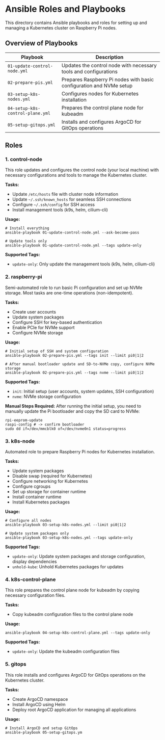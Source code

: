 # Ansible Roles and Playbooks

This directory contains Ansible playbooks and roles for setting up and managing a Kubernetes cluster on Raspberry Pi nodes.

## Overview of Playbooks

| Playbook | Description |
|----------|-------------|
| `01-update-control-node.yml` | Updates the control node with necessary tools and configurations |
| `02-prepare-pis.yml` | Prepares Raspberry Pi nodes with basic configuration and NVMe setup |
| `03-setup-k8s-nodes.yml` | Configures nodes for Kubernetes installation |
| `04-setup-k8s-control-plane.yml` | Prepares the control plane node for kubeadm |
| `05-setup-gitops.yml` | Installs and configures ArgoCD for GitOps operations |

## Roles

### 1. control-node

This role updates and configures the control node (your local machine) with necessary configurations and tools to manage the Kubernetes cluster.

**Tasks:**

- Update `/etc/hosts` file with cluster node information
- Update `~/.ssh/known_hosts` for seamless SSH connections
- Configure `~/.ssh/config` for SSH access
- Install management tools (k9s, helm, cilium-cli)

**Usage:**

```shell
# Install everything
ansible-playbook 01-update-control-node.yml --ask-become-pass

# Update tools only
ansible-playbook 01-update-control-node.yml --tags update-only
```

**Supported Tags:**

- `update-only`: Only update the management tools (k9s, helm, cilium-cli)

### 2. raspberry-pi

Semi-automated role to run basic Pi configuration and set up NVMe storage. Most tasks are one-time operations (non-idempotent).

**Tasks:**

- Create user accounts
- Update system packages
- Configure SSH for key-based authentication
- Enable PCIe for NVMe support
- Configure NVMe storage

**Usage:**

```shell
# Initial setup of SSH and system configuration
ansible-playbook 02-prepare-pis.yml --tags init --limit pi0|1|2

# After manual bootloader update and SD-to-NVMe copy, configure NVMe storage
ansible-playbook 02-prepare-pis.yml --tags nvme --limit pi0|1|2
```

**Supported Tags:**

- `init`: Initial setup (user accounts, system updates, SSH configuration)
- `nvme`: NVMe storage configuration

**Manual Steps Required:**
After running the initial setup, you need to manually update the Pi bootloader and copy the SD card to NVMe:

```shell
rpi-eeprom-update
raspi-config # -> confirm bootloader
sudo dd if=/dev/mmcblk0 of=/dev/nvme0n1 status=progress
```

### 3. k8s-node

Automated role to prepare Raspberry Pi nodes for Kubernetes installation.

**Tasks:**

- Update system packages
- Disable swap (required for Kubernetes)
- Configure networking for Kubernetes
- Configure cgroups
- Set up storage for container runtime
- Install container runtime
- Install Kubernetes packages

**Usage:**

```shell
# Configure all nodes
ansible-playbook 03-setup-k8s-nodes.yml --limit pi0|1|2

# Update system packages only
ansible-playbook 03-setup-k8s-nodes.yml --tags update-only
```

**Supported Tags:**

- `update-only`: Update system packages and storage configuration, display dependencies
- `unhold-kube`: Unhold Kubernetes packages for updates

### 4. k8s-control-plane

This role prepares the control plane node for kubeadm by copying necessary configuration files.

**Tasks:**

- Copy kubeadm configuration files to the control plane node

**Usage:**

```shell
ansible-playbook 04-setup-k8s-control-plane.yml --tags update-only
```

**Supported Tags:**

- `update-only`: Update the kubeadm configuration files

### 5. gitops

This role installs and configures ArgoCD for GitOps operations on the Kubernetes cluster.

**Tasks:**

- Create ArgoCD namespace
- Install ArgoCD using Helm
- Deploy root ArgoCD application for managing all applications

**Usage:**

```shell
# Install ArgoCD and setup GitOps
ansible-playbook 05-setup-gitops.ym
```
